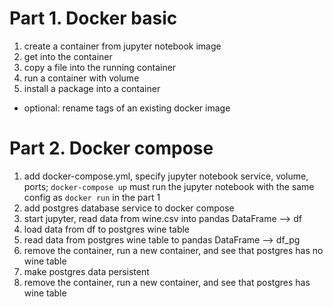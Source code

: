 # Part 1. Docker basic
1. create a container from jupyter notebook image
2. get into the container 
3. copy a file into the running container 
4. run a container with volume 
5. install a package into a container

- optional: rename tags of an existing docker image

# Part 2. Docker compose
1. add docker-compose.yml, specify jupyter notebook service, volume, ports; `docker-compose up` must run the jupyter notebook with the same config as `docker run` in the part 1
2. add postgres database service to docker compose
3. start jupyter, read data from wine.csv into pandas DataFrame --> df
4. load data from df to postgres wine table
5. read data from postgres wine table to pandas DataFrame --> df_pg
6. remove the container, run a new container, and see that postgres has no wine table
7. make postgres data persistent
8. remove the container, run a new container, and see that postgres has wine table
